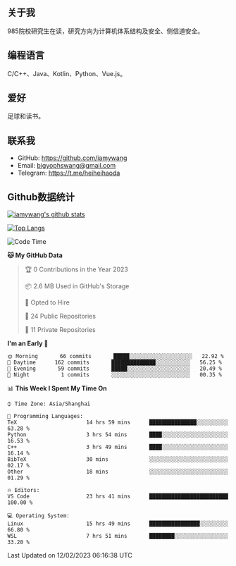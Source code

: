 ## 关于我

985院校研究生在读，研究方向为计算机体系结构及安全、侧信道安全。

## 编程语言

C/C++、Java、Kotlin、Python、Vue.js。

## 爱好

足球和读书。

## 联系我

- GitHub: https://github.com/iamywang
- Email: bigyophswang@gmail.com
- Telegram: https://t.me/heiheihaoda

## Github数据统计

[![iamywang's github stats](https://github-readme-stats.vercel.app/api?username=iamywang&count_private=true&show_icons=true)]()

[![Top Langs](https://github-readme-stats.vercel.app/api/top-langs/?username=iamywang&layout=compact)]()

<!--START_SECTION:waka-->
![Code Time](http://img.shields.io/badge/Code%20Time-715%20hrs%2039%20mins-blue)

**🐱 My GitHub Data** 

> 🏆 0 Contributions in the Year 2023
 > 
> 📦 2.6 MB Used in GitHub's Storage 
 > 
> 💼 Opted to Hire
 > 
> 📜 24 Public Repositories 
 > 
> 🔑 11 Private Repositories  
 > 
**I'm an Early 🐤** 

```text
🌞 Morning       66 commits       █████░░░░░░░░░░░░░░░░░░░░   22.92 % 
🌆 Daytime      162 commits       ██████████████░░░░░░░░░░░   56.25 % 
🌃 Evening       59 commits       █████░░░░░░░░░░░░░░░░░░░░   20.49 % 
🌙 Night          1 commits       ░░░░░░░░░░░░░░░░░░░░░░░░░   00.35 % 

```


📊 **This Week I Spent My Time On** 

```text
⌚︎ Time Zone: Asia/Shanghai

💬 Programming Languages: 
TeX                      14 hrs 59 mins      ███████████████░░░░░░░░░░   63.28 % 
Python                   3 hrs 54 mins       ████░░░░░░░░░░░░░░░░░░░░░   16.53 % 
C++                      3 hrs 49 mins       ████░░░░░░░░░░░░░░░░░░░░░   16.14 % 
BibTeX                   30 mins             ░░░░░░░░░░░░░░░░░░░░░░░░░   02.17 % 
Other                    18 mins             ░░░░░░░░░░░░░░░░░░░░░░░░░   01.29 % 

🔥 Editors: 
VS Code                  23 hrs 41 mins      █████████████████████████   100.00 % 

💻 Operating System: 
Linux                    15 hrs 49 mins      ████████████████░░░░░░░░░   66.80 % 
WSL                      7 hrs 51 mins       ████████░░░░░░░░░░░░░░░░░   33.20 % 

```


 Last Updated on 12/02/2023 06:16:38 UTC
<!--END_SECTION:waka-->
